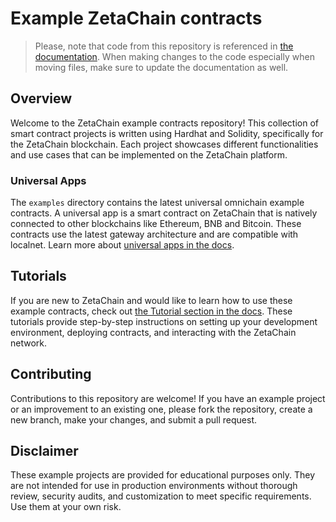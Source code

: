 # Example ZetaChain contracts

> Please, note that code from this repository is referenced in [the
> documentation](https://github.com/zeta-chain/docs). When making changes to the
> code especially when moving files, make sure to update the documentation as
> well.

## Overview

Welcome to the ZetaChain example contracts repository! This collection of smart
contract projects is written using Hardhat and Solidity, specifically for the
ZetaChain blockchain. Each project showcases different functionalities and use
cases that can be implemented on the ZetaChain platform.

### Universal Apps

The `examples` directory contains the latest universal omnichain example
contracts. A universal app is a smart contract on ZetaChain that is natively
connected to other blockchains like Ethereum, BNB and Bitcoin. These contracts
use the latest gateway architecture and are compatible with localnet. Learn more
about [universal apps in the
docs](https://www.zetachain.com/docs/developers/apps/intro/).

## Tutorials

If you are new to ZetaChain and would like to learn how to use these example
contracts, check out [the Tutorial section in the
docs](https://www.zetachain.com/docs/developers/tutorials/hello/). These
tutorials provide step-by-step instructions on setting up your development
environment, deploying contracts, and interacting with the ZetaChain network.

## Contributing

Contributions to this repository are welcome! If you have an example project or
an improvement to an existing one, please fork the repository, create a new
branch, make your changes, and submit a pull request.

## Disclaimer

These example projects are provided for educational purposes only. They are not
intended for use in production environments without thorough review, security
audits, and customization to meet specific requirements. Use them at your own
risk.
